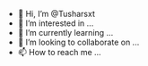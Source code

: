 - 👋 Hi, I’m @Tusharsxt
- 👀 I’m interested in ...
- 🌱 I’m currently learning ...
- 💞️ I’m looking to collaborate on ...
- 📫 How to reach me ...

<!---
Tusharsxt/Tusharsxt is a ✨ special ✨ repository because its `README.md` (this file) appears on your GitHub profile.
You can click the Preview link to take a look at your changes.
--->
